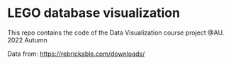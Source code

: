 # LEGO database visualization

This repo contains the code of the Data Visualization course project @AU. 2022 Autumn

Data from: https://rebrickable.com/downloads/
